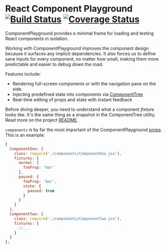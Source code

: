 # React Component Playground [![Build Status](https://travis-ci.org/skidding/react-component-playground.svg?branch=master)](https://travis-ci.org/skidding/react-component-playground) [![Coverage Status](https://coveralls.io/repos/skidding/react-component-playground/badge.svg?branch=master)](https://coveralls.io/r/skidding/react-component-playground?branch=master)

ComponentPlayground provides a minimal frame for loading and testing React
components in isolation.

Working with ComponentPlayground improves the component design because it
surfaces any implicit dependencies. It also forces us to define sane inputs for
every component, no matter how small, making them more predictable and easier
to debug down the road.

Features include:

- Rendering full-screen components or with the navigation pane on the side.
- Injecting predefined state into components via [ComponentTree](https://github.com/skidding/react-component-tree)
- Real-time editing of props and state with instant feedback

Before diving deeper, you need to understand what a component _fixture_ looks
like. It's the same thing as a snapshot in the ComponentTree utility. Read more
on the project [README](https://github.com/skidding/react-component-tree#componenttreeserialize).

`components` is by far the most important of the ComponentPlayground [props](https://github.com/skidding/react-component-playground/blob/master/src/components/component-playground.jsx#L19-L26).
This is an example:

```js
{
  ComponentOne: {
    class: require('./components/ComponentOne.jsx'),
    fixtures: {
      normal: {
        fooProp: 'bar'
      },
      paused: {
        fooProp: 'bar',
        state: {
          paused: true
        }
      }
    }
  },
  ComponentTwo: {
    class: require('./components/ComponentTwo.jsx'),
    fixtures: {
      //...
    }
  }
};
```
